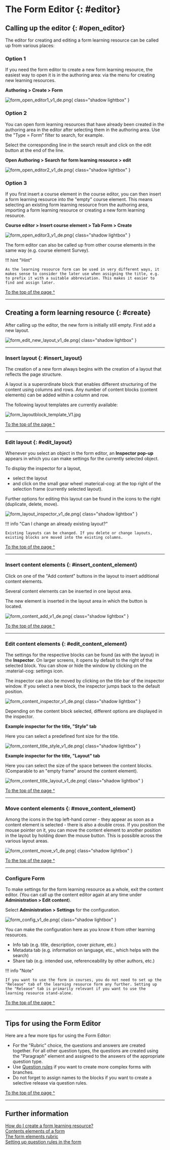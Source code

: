 # The Form Editor {: #editor}

## Calling up the editor {: #open_editor} 

The editor for creating and editing a form learning resource can be called up from various places:

<h3> Option 1</h3>

If you need the form editor to create a new form learning resource, the easiest way to open it is in the authoring area: via the menu for creating new learning resources.

**Authoring > Create > Form**

![form_open_editor1_v1_de.png](assets/form_open_editor1_v1_de.png){ class="shadow lightbox" }


<h3> Option 2</h3>

You can open form learning resources that have already been created in the authoring area in the editor after selecting them in the authoring area. Use the "Type = Form" filter to search, for example.

Select the corresponding line in the search result and click on the edit button at the end of the line.

**Open Authoring > Search for form learning resource > edit**

![form_open_editor2_v1_de.png](assets/form_open_editor2_v1_de.png){ class="shadow lightbox" }


<h3> Option 3</h3>

If you first insert a course element in the course editor, you can then insert a form learning resource into the "empty" course element. This means selecting an existing form learning resource from the authoring area, importing a form learning resource or creating a new form learning resource.

**Course editor > Insert course element > Tab Form > Create**

![form_open_editor3_v1_de.png](assets/form_open_editor3_v1_de.png){ class="shadow lightbox" }

The form editor can also be called up from other course elements in the same way (e.g. course element Survey).

!!! hint "Hint"

    As the learning resource form can be used in very different ways, it makes sense to consider the later use when assigning the title, e.g. to prefix it with a suitable abbreviation. This makes it easier to find and assign later.

[To the top of the page ^](#the-form-editor--editor)

---

## Creating a form learning resource {: #create} 

After calling up the editor, the new form is initially still empty. First add a new layout.

![form_edit_new_layout_v1_de.png](assets/form_edit_new_layout_v1_de.png){ class="shadow lightbox" }

---

### Insert layout {: #insert_layout}

The creation of a new form always begins with the creation of a layout that reflects the page structure.

A layout is a superordinate block that enables different structuring of the content using columns and rows. Any number of content blocks (content elements) can be added within a column and row.

The following layout templates are currently available:

![form_layoutblock_template_V1.jpg](assets/form_layoutblock_template_V1.jpg)

[To the top of the page ^](#the-form-editor--editor)

---

### Edit layout {: #edit_layout} 

Whenever you select an object in the form editor, an **Inspector pop-up** appears in which you can make settings for the currently selected object.

To display the inspector for a layout,<br>
- select the layout<br>
- and click on the small gear wheel :materical-cog: at the top right of the selection frame (currently selected layout).

Further options for editing this layout can be found in the icons to the right (duplicate, delete, move).

![form_layout_inspector_v1_de.png](assets/form_layout_inspector_v1_de.png){ class="shadow lightbox" }


!!! info "Can I change an already existing layout?"

    Existing layouts can be changed. If you delete or change layouts, existing blocks are moved into the existing columns. 


[To the top of the page ^](#the-form-editor--editor)

---

### Insert content elements {: #insert_content_element} 

Click on one of the "Add content" buttons in the layout to insert additional content elements.

Several content elements can be inserted in one layout area.

The new element is inserted in the layout area in which the button is located.

![form_content_add_v1_de.png](assets/form_content_add_v1_de.png){ class="shadow lightbox" }


[To the top of the page ^](#the-form-editor--editor)

---

### Edit content elements {: #edit_content_element} 

The settings for the respective blocks can be found (as with the layout) in the **Inspector**. On larger screens, it opens by default to the right of the selected block. You can show or hide the window by clicking on the :material-cog: settings icon.

The inspector can also be moved by clicking on the title bar of the inspector window. If you select a new block, the inspector jumps back to the default position.

![form_content_inspector_v1_de.png](assets/form_content_inspector_v1_de.png){ class="shadow lightbox" }

Depending on the content block selected, different options are displayed in the inspector.

**Example inspector for the title, "Style" tab**

Here you can select a predefined font size for the title.

![form_content_title_style_v1_de.png](assets/form_content_title_style_v1_de.png){ class="shadow lightbox" }

**Example inspector for the title, "Layout" tab**

Here you can select the size of the space between the content blocks. (Comparable to an "empty frame" around the content element).

![form_content_title_layout_v1_de.png](assets/form_content_title_layout_v1_de.png){ class="shadow lightbox" }


[To the top of the page ^](#the-form-editor--editor)

---

### Move content elements {: #move_content_element} 

Among the icons in the top left-hand corner - they appear as soon as a content element is selected - there is also a double cross. If you position the mouse pointer on it, you can move the content element to another position in the layout by holding down the mouse button. This is possible across the various layout areas.

![form_content_move_v1_de.png](assets/form_content_move_v1_de.png){ class="shadow lightbox" }


[To the top of the page ^](#the-form-editor--editor)

---

### Configure Form

To make settings for the form learning resource as a whole, exit the content editor. (You can call up the content editor again at any time under **Administration > Edit content**).

Select **Administration > Settings** for the configuration.

![form_config_v1_de.png](assets/form_config_v1_de.png){ class="shadow lightbox" }

You can make the configuration here as you know it from other learning resources.

* Info tab (e.g. title, description, cover picture, etc.)
* Metadata tab (e.g. information on language, etc., which helps with the search)
* Share tab (e.g. intended use, referenceability by other authors, etc.)

!!! info "Note"

    If you want to use the form in courses, you do not need to set up the "Release" tab of the learning resource form any further. Setting up the "Release" tab is primarily relevant if you want to use the learning resource stand-alone.


[To the top of the page ^](#the-form-editor--editor)

---


## Tips for using the Form Editor

Here are a few more tips for using the Form Editor:

* For the "Rubric" choice, the questions and answers are created together. For all other question types, the questions are created using the "Paragraph" element and assigned to the answers of the appropriate question type.
* Use [Question rules](../learningresources/Form_Question_Rules.md) if you want to create more complex forms with branches.
* Do not forget to assign names to the blocks if you want to create a selective release via question rules.


[To the top of the page ^](#the-form-editor--editor)

---

## Further information

[How do I create a form learning resource?](../../manual_how-to/create_a_form/create_a_form.md)<br>
[Contents elements of a form](Form_Elements.md)<br>
[The form elements rubric](Form_Element_Rubric.md)<br>
[Setting up question rules in the form](Form_Question_Rules.md)<br>

